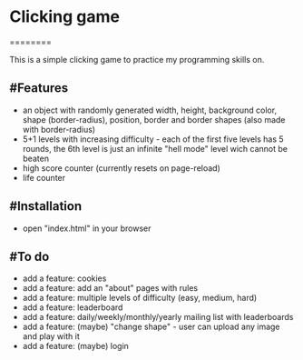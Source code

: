 # Clicking game
========

This is a simple clicking game to practice my programming skills on. 

#Features
--------
- an object with randomly generated width, height, background color, shape (border-radius), position, border and border shapes (also made with border-radius)
- 5+1 levels with increasing difficulty - each of the first five levels has 5 rounds, the 6th level is just an infinite "hell mode" level wich cannot be beaten
- high score counter (currently resets on page-reload)
- life counter

#Installation
------------
- open "index.html" in your browser

#To do
------------
- add a feature: cookies
- add a feature: add an "about" pages with rules
- add a feature: multiple levels of difficulty (easy, medium, hard)
- add a feature: leaderboard
- add a feature: daily/weekly/monthly/yearly mailing list with leaderboards
- add a feature: (maybe) "change shape" - user can upload any image and play with it
- add a feature: (maybe) login